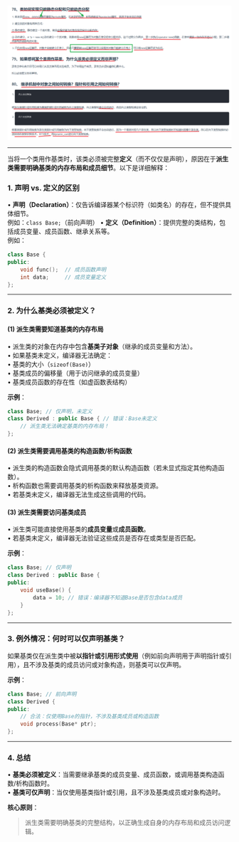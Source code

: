 ![alt text](78image1.png)

---

当将一个类用作基类时，该类必须被完整**定义**（而不仅仅是声明），原因在于**派生类需要明确基类的内存布局和成员细节**。以下是详细解释：



### **1. 声明 vs. 定义的区别**
• **声明（Declaration）**：仅告诉编译器某个标识符（如类名）的存在，但不提供具体细节。  
  例如：`class Base;`（前向声明）
• **定义（Definition）**：提供完整的类结构，包括成员变量、成员函数、继承关系等。  
  例如：  
  ```cpp
  class Base {
  public:
      void func();  // 成员函数声明
      int data;     // 成员变量定义
  };
  ```

---

### **2. 为什么基类必须被定义？**
#### **(1) 派生类需要知道基类的内存布局**
• 派生类的对象在内存中包含**基类子对象**（继承的成员变量和方法）。  
• 如果基类未定义，编译器无法确定：  
  • 基类的大小（`sizeof(Base)`）  
  • 基类成员的偏移量（用于访问继承的成员变量）  
  • 基类成员函数的存在性（如虚函数表结构）  

**示例**：  
```cpp
class Base; // 仅声明，未定义
class Derived : public Base { // 错误：Base未定义
    // 派生类无法确定基类的内存布局！
};
```

#### **(2) 派生类需要调用基类的构造函数/析构函数**
• 派生类的构造函数会隐式调用基类的默认构造函数（若未显式指定其他构造函数）。  
• 析构函数也需要调用基类的析构函数来释放基类资源。  
• 若基类未定义，编译器无法生成这些调用的代码。

#### **(3) 派生类需要访问基类成员**
• 派生类可能直接使用基类的**成员变量**或**成员函数**。  
• 若基类未定义，编译器无法验证这些成员是否存在或类型是否匹配。  

**示例**：  
```cpp
class Base; // 仅声明
class Derived : public Base {
public:
    void useBase() {
        data = 10; // 错误：编译器不知道Base是否包含data成员
    }
};
```

---

### **3. 例外情况：何时可以仅声明基类？**
如果基类仅在派生类中被**以指针或引用形式使用**（例如前向声明用于声明指针或引用），且不涉及基类的成员访问或对象构造，则基类可以仅声明。  

**示例**：  
```cpp
class Base; // 前向声明
class Derived {
public:
    // 合法：仅使用Base的指针，不涉及基类成员或构造函数
    void process(Base* ptr); 
};
```

---

### **4. 总结**
• **基类必须被定义**：当需要继承基类的成员变量、成员函数，或调用基类构造函数/析构函数时。  
• **基类可仅声明**：当仅使用基类指针或引用，且不涉及基类成员或对象构造时。  

**核心原则**：  
> 派生类需要明确基类的完整结构，以正确生成自身的内存布局和成员访问逻辑。